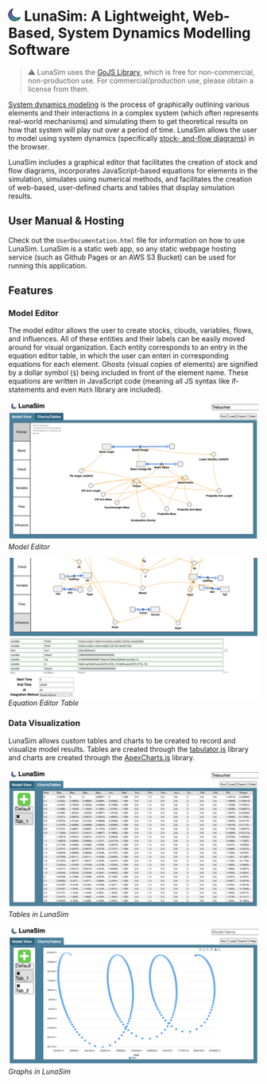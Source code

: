 # <img src="img/lunaLogo.svg" alt="drawing" width="25"/> LunaSim: A Lightweight, Web-Based, System Dynamics Modelling Software
> :warning: LunaSim uses the [GoJS Library](https://gojs.net/), which is free for non-commercial, non-production use.  For commercial/production use, please obtain a license from them.

[System dynamics modeling](https://systemdynamics.org/what-is-system-dynamics/) is the process of graphically outlining various elements and their interactions in a complex system (which often represents real-world mechanisms) and 
simulating them to get theoretical results on how that system will play out over a period of time. LunaSim allows the user to model using system dynamics (specifically [stock-
and-flow diagrams](https://thesystemsthinker.com/step-by-step-stocks-and-flows-converting-from-causal-loop-diagrams/)) in the browser.  

LunaSim includes a graphical editor that facilitates the creation of stock and flow diagrams, incorporates JavaScript-based equations for elements in the simulation, 
simulates using numerical methods, and facilitates the creation of web-based, user-defined charts and tables that display simulation results. 

## User Manual & Hosting

Check out the `UserDocumentation.html` file for information on how to use LunaSim.  LunaSim is a static web app, so any static webpage hosting service (such as Github Pages or 
an AWS S3 Bucket) can be used for running this application.

## Features

### Model Editor

The model editor allows the user to create stocks, clouds, variables, flows, and influences.  All of these entities and their labels can be easily moved around for visual organization.
Each entity corresponds to an entry in the equation editor table, in which the user can enteri in corresponding equations for each element. Ghosts (visual copies of elements)
are signified by a dollar symbol (`$`) being included in front of the element name.  These equations are written in JavaScript code (meaning all JS syntax like if-statements and 
even `Math` library are included).

![Image](./img/modelView.png)
_Model Editor_

![Image](./img/EquationEditor.png)
_Equation Editor Table_

### Data Visualization

LunaSim allows custom tables and charts to be created to record and visualize model results.  Tables are created through the [tabulator.js](https://tabulator.info/) library and charts
are created through the [ApexCharts.js](https://apexcharts.com/) library.

![Image](./img/TableView3.png)
_Tables in LunaSim_

![Image](./img/GraphView1.png)
_Graphs in LunaSim_
